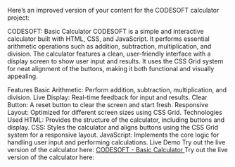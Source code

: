 
Here’s an improved version of your content for the CODESOFT calculator project:

CODESOFT: Basic Calculator
CODESOFT is a simple and interactive calculator built with HTML, CSS, and JavaScript. It performs essential arithmetic operations such as addition, subtraction, multiplication, and division. The calculator features a clean, user-friendly interface with a display screen to show user input and results. It uses the CSS Grid system for neat alignment of the buttons, making it both functional and visually appealing.

Features
Basic Arithmetic: Perform addition, subtraction, multiplication, and division.
Live Display: Real-time feedback for input and results.
Clear Button: A reset button to clear the screen and start fresh.
Responsive Layout: Optimized for different screen sizes using CSS Grid.
Technologies Used
HTML: Provides the structure of the calculator, including buttons and display.
CSS: Styles the calculator and aligns buttons using the CSS Grid system for a responsive layout.
JavaScript: Implements the core logic for handling user input and performing calculations.
Live Demo
Try out the live version of the calculator here: [CODESOFT - Basic Calculator ](https://faizan1568.github.io/CODESOFT/)
Try out the live version of the calculator here: 
